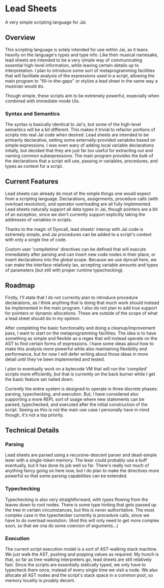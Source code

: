 
# Lead Sheets

A very simple scripting language for Jai.


## Overview

This scripting language is solely intended for use within Jai, as it leans heavily on the language's types and type info.
Like their musical namesake, lead sheets are intended to be a very simple way of communicating essential high-level information, while leaving certain details up to interpretation.
I plan to introduce some sort of metaprogramming facilities that will facilitate analysis of the expressions used in a script, allowing the main program to "fill-in-the-gaps" or stylize a lead sheet in the same way a musician would do. 

Though simple, these scripts aim to be extremely powerful, expecially when combined with immediate-mode UIs.


### Syntax and Semantics

The syntax is basically identical to Jai's, but some of the high-level semantics will be a bit different.
This makes it trivial to refactor portions of scripts into real Jai code when desired.
Lead sheets are intended to be primarily declarative, setting some externally-provided variables based on simple expressions.
I was even wary of adding local variable declarations intially, but decided that they are just far too useful for extracting out and naming common subexpressions.
The main program provides the bulk of the declarations that a script will use, passing in variables, procedures, and types as context for a script.


## Current Features

Lead sheets can already do most of the simple things one would expect from a scripting language.
Declarations, assignments, procedure calls (with overload resolution), and operator overloading are all fully implemented.
Lead sheets naturally support all data types in Jai, though pointers are a bit of an exception, since we don't currently support explicitly taking the addresses of variables in scripts.

Thanks to the magic of Dyncall, lead sheets' interop with Jai code is extremely simple, and Jai procedures can be added to a script's context with only a single line of code.

Custom user 'compiletime' directives can be defined that will execute immediately after parsing and can insert new code nodes in their place, or insert declarations into the global scope.
Because we use dyncall here, we can make the interface relatively lax, accepting variable amounts and types of parameters (but still with proper runtime typechecking).


## Roadmap

Firstly, I'll state that I do not currently plan to introduce procedure declarations, as I think anything that is doing that much work should instead be implemented in the main program.
I also do not plan to add true support for pointers or dynamic allocations. These are outside of the scope of what a lead sheet should do in my opinion.

After completing the basic functionality and doing a cleanup/improvement pass, I want to start on the metaprogramming facilities.
The idea is to have something as simple and flexible as a regex that will instead operate on the AST to find certain forms of expressions.
I have some ideas about how to make this analysis more powerful while also maintaining flexibility and performance, but for now I will defer writing about those ideas in more detail until they've been implemented and tested.

I plan to eventually work on a bytecode VM that will run the 'compiled' scripts more efficiently, but that is currently on the back burner while I get the basic feature set nailed down. 

Currently the entire system is designed to operate in three discrete phases: parsing, typechecking, and execution. 
But, I have considered also supporting a more REPL sort of usage where new statements can be parsed, typechecked, and executed after the initial construction of the script.
Seeing as this is not the main use case I personally have in mind though, it's not a top priority.


## Technical Details

### Parsing

Lead sheets are parsed using a recursive-descent parser and dead-simple lexer with a single-token memory.
The lexer could probably use a buff eventually, but it has done its job well so far.
There's really not much of anything fancy going on here now, but I do plan to make the directives more powerful so that some parsing capabilities can be extended.

### Typechecking

Typechecking is also very straightforward, with types flowing from the leaves down to root nodes. 
There is some type hinting that gets passed up the tree in certain circumstances, but this is never authoritative.
The most complex case in the typechecker currently is procedure calls, since we have to do overload resolution. (And this will only need to get more complex soon, so that we cna do some coercion of arguments...)

### Execution

The current script execution model is a sort of AST-walking stack machine.
We just walk the AST, pushing and popping values as required. 
My hunch is that, so far as tree-walking interpreters go, lead sheets are still relatively fast.
Since the scripts are essentially statically typed, we only have to typecheck them once, instead of every single time we visit a node.
We also allocate all AST nodes and the script's stack space in a common pool, so memory locality is proably decent.

